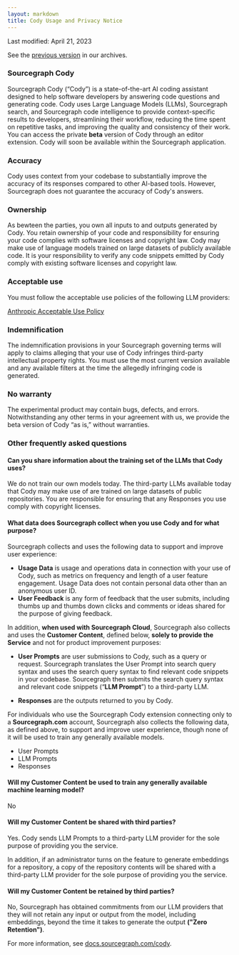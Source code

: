 ```yaml
---
layout: markdown
title: Cody Usage and Privacy Notice
---
```


Last modified: April 21, 2023

See the [previous version](/terms/archives/cody-notice-/2023-04-04) in our archives.

### Sourcegraph Cody
Sourcegraph Cody (“Cody”) is a state-of-the-art AI coding assistant designed to help software developers by answering code questions and generating code. Cody uses Large Language Models (LLMs), Sourcegraph search, and Sourcegraph code intelligence to provide context-specific results to developers, streamlining their workflow, reducing the time spent on repetitive tasks, and improving the quality and consistency of their work. You can access the private **beta** version of Cody through an editor extension. Cody will soon be available within the Sourcegraph application. 

### Accuracy
Cody uses context from your codebase to substantially improve the accuracy of its responses compared to other AI-based tools. However, Sourcegraph does not guarantee the accuracy of Cody's answers. 

### Ownership
As bewteen the parties, you own all inputs to and outputs generated by Cody. You retain ownership of your code and responsibility for ensuring your code complies with software licenses and copyright law. Cody may make use of language models trained on large datasets of publicly available code. It is your responsibility to verify any code snippets emitted by Cody comply with existing software licenses and copyright law.

### Acceptable use

You must follow the acceptable use policies of the following LLM providers:

[Anthropic Acceptable Use Policy](https://www.anthropic.com/aup)

### Indemnification
The indemnification provisions in your Sourcegraph governing terms will apply to claims alleging that your use of Cody infringes third-party intellectual property rights. You must use the most current version available and any available filters at the time the allegedly infringing code is generated.

### No warranty
The experimental product may contain bugs, defects, and errors. Notwithstanding any other terms in your agreement with us, we provide the beta version of Cody “as is,” without warranties. 

### Other frequently asked questions
    
#### Can you share information about the training set of the LLMs that Cody uses?

We do not train our own models today. The third-party LLMs available today that Cody may make use of are trained on large datasets of public repositories. You are responsible for ensuring that any Responses you use comply with copyright licenses. 

#### What data does Sourcegraph collect when you use Cody and for what purpose?

Sourcegraph collects and uses the following data to support and improve user experience:

- **Usage Data** is usage and operations data in connection with your use of Cody, such as metrics on frequency and length of a user feature engagement. Usage Data does not contain personal data other than an anonymous user ID.
- **User Feedback** is any form of feedback that the user submits, including thumbs up and thumbs down clicks and comments or ideas shared for the purpose of giving feedback.


In addition, **when used with Sourcegraph Cloud**, Sourcegraph also collects and uses the **Customer Content**, defined below, **solely to provide the Service** and not for product improvement purposes:

- **User Prompts** are user submissions to Cody, such as a query or request. Sourcegraph translates the User Prompt into search query syntax and uses the search query syntax to find relevant code snippets in your codebase. Sourcegraph then submits the search query syntax and relevant code snippets  (“**LLM Prompt**”) to a third-party LLM. 

- **Responses** are the outputs returned to you by Cody. 


For individuals who use the Sourcegraph Cody extension connecting only to a **Sourcegraph.com** account, Sourcegraph also collects the following data, as defined above, to support and improve user experience, though none of it will be used to train any generally available models.

- User Prompts
- LLM Prompts
- Responses

#### Will my Customer Content be used to train any generally available machine learning model?

No

#### Will my Customer Content be shared with third parties?

Yes. Cody sends LLM Prompts to a third-party LLM provider for the sole purpose of providing you the service. 
    
In addition, if an administrator turns on the feature to generate embeddings for a repository, a copy of the repository contents will be shared with a third-party LLM provider for the sole purpose of providing you the service.

#### Will my Customer Content be retained by third parties?
   
No, Sourcegraph has obtained commitments from our LLM providers that they will not retain any input or output from the model, including embeddings, beyond the time it takes to generate the output **("Zero Retention")**. 

For more information, see [docs.sourcegraph.com/cody](https://docs.sourcegraph.com/cody).
